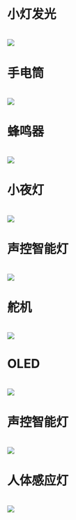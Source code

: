 # 小灯发光
# ![](led.JPG)

# 手电筒
# ![](SDT.JPG)

# 蜂鸣器
# ![](FMQ.JPG)

# 小夜灯
# ![](XYD.JPG)

# 声控智能灯
# ![](ZND.JPG)

# 舵机
# ![](TJ.PNG)

# OLED
# ![](OLED.PNG)

# 声控智能灯
# ![](ZND.JPG)

# 人体感应灯
# ![](RTGYD.PNG)
